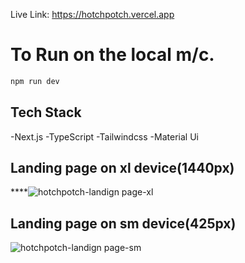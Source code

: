 Live Link: https://hotchpotch.vercel.app

# To Run on the local m/c.
```bash
npm run dev
```
## Tech Stack
-Next.js
-TypeScript
-Tailwindcss
-Material Ui

## Landing page on xl device(1440px)
****![hotchpotch-landign page-xl](https://github.com/Aahmed-Hossain/Hotchpotch/assets/138388233/dca96d07-fbac-4ad8-9934-23f48e9109e0)

## Landing page on sm device(425px)

![hotchpotch-landign page-sm](https://github.com/Aahmed-Hossain/Hotchpotch/assets/138388233/6213ee56-f03d-4577-b9d0-52375deffffa)
